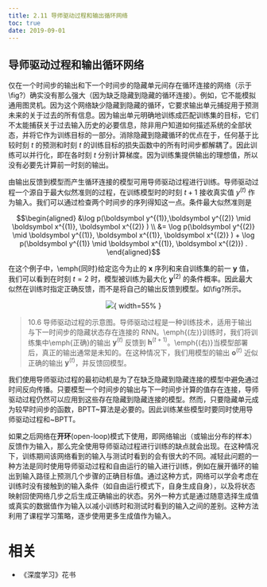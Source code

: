 ```yaml
---
title: 2.11 导师驱动过程和输出循环网络
toc: true
date: 2019-09-01
---
```


## 导师驱动过程和输出循环网络

仅在一个时间步的输出和下一个时间步的隐藏单元间存在循环连接的网络（示于\fig?）确实没有那么强大（因为缺乏隐藏到隐藏的循环连接）。例如，它不能模拟通用图灵机。因为这个网络缺少隐藏到隐藏的循环，它要求输出单元捕捉用于预测未来的关于过去的所有信息。因为输出单元明确地训练成匹配训练集的目标，它们不太能捕获关于过去输入历史的必要信息，除非用户知道如何描述系统的全部状态，并将它作为训练目标的一部分。消除隐藏到隐藏循环的优点在于，任何基于比较时刻 $t$ 的预测和时刻 $t$ 的训练目标的损失函数中的所有时间步都解耦了。因此训练可以并行化，即在各时刻 $t$ 分别计算梯度。因为训练集提供输出的理想值，所以没有必要先计算前一时刻的输出。

由输出反馈到模型而产生循环连接的模型可用导师驱动过程进行训练。导师驱动过程一个源自于最大似然准则的过程，在训练模型时的时刻 $t+1$ 接收真实值 $y^{(t)}$ 作为输入。我们可以通过检查两个时间步的序列得知这一点。条件最大似然准则是


$$\begin{aligned}
 &\log p(\boldsymbol y^{(1)},\boldsymbol y^{(2)} \mid \boldsymbol x^{(1)}, \boldsymbol x^{(2)} ) \\
 &= \log  p(\boldsymbol y^{(2)} \mid \boldsymbol y^{(1)}, \boldsymbol x^{(1)}, \boldsymbol x^{(2)} )  + \log p(\boldsymbol y^{(1)} \mid \boldsymbol x^{(1)}, \boldsymbol x^{(2)}) .
\end{aligned}$$


在这个例子中，\emph{同时}给定迄今为止的 $\boldsymbol x$ 序列和来自训练集的前一 $\boldsymbol y$ 值，我们可以看到在时刻 $t=2$ 时，模型被训练为最大化 $\boldsymbol y^{(2)}$ 的条件概率。因此最大似然在训练时指定正确反馈，而不是将自己的输出反馈到模型。如\fig?所示。



<center>

![](http://images.iterate.site/blog/image/20190718/x8zAhSxsQfl2.png?imageslim){ width=55% }

</center>

> 10.6 导师驱动过程的示意图。导师驱动过程是一种训练技术，适用于输出与下一时间步的隐藏状态存在连接的 RNN。\emph{(左)}训练时，我们将训练集中\emph{正确}的输出 $\boldsymbol y^{(t)}$ 反馈到 $\boldsymbol h^{(t+1)}$。\emph{(右)}当模型部署后，真正的输出通常是未知的。在这种情况下，我们用模型的输出 $\boldsymbol o^{(t)}$ 近似正确的输出 $\boldsymbol y^{(t)}$，并反馈回模型。




我们使用导师驱动过程的最初动机是为了在缺乏隐藏到隐藏连接的模型中避免通过时间反向传播。只要模型一个时间步的输出与下一时间步计算的值存在连接，导师驱动过程仍然可以应用到这些存在隐藏到隐藏连接的模型。然而，只要隐藏单元成为较早时间步的函数，BPTT~算法是必要的。因此训练某些模型时要同时使用导师驱动过程和~BPTT。

如果之后网络在**开环**(open-loop)模式下使用，即网络输出（或输出分布的样本）反馈作为输入，那么完全使用导师驱动过程进行训练的缺点就会出现。在这种情况下，训练期间该网络看到的输入与测试时看到的会有很大的不同。减轻此问题的一种方法是同时使用导师驱动过程和自由运行的输入进行训练，例如在展开循环的输出到输入路径上预测几个步骤的正确目标值。通过这种方式，网络可以学会考虑在训练时没有接触到的输入条件（如自由运行模式下，自身生成自身），以及将状态映射回使网络几步之后生成正确输出的状态。另外一种方式是通过随意选择生成值或真实的数据值作为输入以减小训练时和测试时看到的输入之间的差别。这种方法利用了课程学习策略，逐步使用更多生成值作为输入。



# 相关

- 《深度学习》花书

